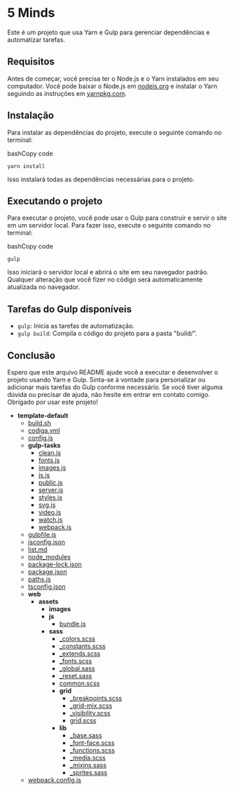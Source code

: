 5 Minds
===============

Este é um projeto que usa Yarn e Gulp para gerenciar dependências e automatizar tarefas.

Requisitos
----------

Antes de começar, você precisa ter o Node.js e o Yarn instalados em seu computador. Você pode baixar o Node.js em [nodejs.org](https://nodejs.org/) e instalar o Yarn seguindo as instruções em [yarnpkg.com](https://yarnpkg.com/).

Instalação
----------

Para instalar as dependências do projeto, execute o seguinte comando no terminal:

bashCopy code

`yarn install`

Isso instalará todas as dependências necessárias para o projeto.

Executando o projeto
--------------------

Para executar o projeto, você pode usar o Gulp para construir e servir o site em um servidor local. Para fazer isso, execute o seguinte comando no terminal:

bashCopy code

`gulp`

Isso iniciará o servidor local e abrirá o site em seu navegador padrão. Qualquer alteração que você fizer no código será automaticamente atualizada no navegador.

Tarefas do Gulp disponíveis
---------------------------

*   `gulp`: Inicia as tarefas de automatização.
*   `gulp build`: Compila o código do projeto para a pasta "build/".

Conclusão
---------

Espero que este arquivo README ajude você a executar e desenvolver o projeto usando Yarn e Gulp. Sinta-se à vontade para personalizar ou adicionar mais tarefas do Gulp conforme necessário. Se você tiver alguma dúvida ou precisar de ajuda, não hesite em entrar em contato comigo. Obrigado por usar este projeto!

- __template\-default__
   - [build.sh](build.sh)
   - [codiga.yml](codiga.yml)
   - [config.js](config.js)
   - __gulp\-tasks__
     - [clean.js](gulp-tasks/clean.js)
     - [fonts.js](gulp-tasks/fonts.js)
     - [images.js](gulp-tasks/images.js)
     - [js.js](gulp-tasks/js.js)
     - [public.js](gulp-tasks/public.js)
     - [server.js](gulp-tasks/server.js)
     - [styles.js](gulp-tasks/styles.js)
     - [svg.js](gulp-tasks/svg.js)
     - [video.js](gulp-tasks/video.js)
     - [watch.js](gulp-tasks/watch.js)
     - [webpack.js](gulp-tasks/webpack.js)
   - [gulpfile.js](gulpfile.js)
   - [jsconfig.json](jsconfig.json)
   - [list.md](list.md)
   - [node\_modules](node_modules)
   - [package\-lock.json](package-lock.json)
   - [package.json](package.json)
   - [paths.js](paths.js)
   - [tsconfig.json](tsconfig.json)
   - __web__
     - __assets__
       - __images__
       - __js__
         - [bundle.js](web/assets/js/bundle.js)
       - __sass__
         - [\_colors.scss](web/assets/sass/_colors.scss)
         - [\_constants.scss](web/assets/sass/_constants.scss)
         - [\_extends.scss](web/assets/sass/_extends.scss)
         - [\_fonts.scss](web/assets/sass/_fonts.scss)
         - [\_global.sass](web/assets/sass/_global.sass)
         - [\_reset.sass](web/assets/sass/_reset.sass)
         - [common.scss](web/assets/sass/common.scss)
         - __grid__
           - [\_breakpoints.scss](web/assets/sass/grid/_breakpoints.scss)
           - [\_grid\-mix.scss](web/assets/sass/grid/_grid-mix.scss)
           - [\_visibility.scss](web/assets/sass/grid/_visibility.scss)
           - [grid.scss](web/assets/sass/grid/grid.scss)
         - __lib__
           - [\_base.sass](web/assets/sass/lib/_base.sass)
           - [\_font\-face.scss](web/assets/sass/lib/_font-face.scss)
           - [\_functions.scss](web/assets/sass/lib/_functions.scss)
           - [\_media.scss](web/assets/sass/lib/_media.scss)
           - [\_mixins.sass](web/assets/sass/lib/_mixins.sass)
           - [\_sprites.sass](web/assets/sass/lib/_sprites.sass)
   - [webpack.config.js](webpack.config.js)

